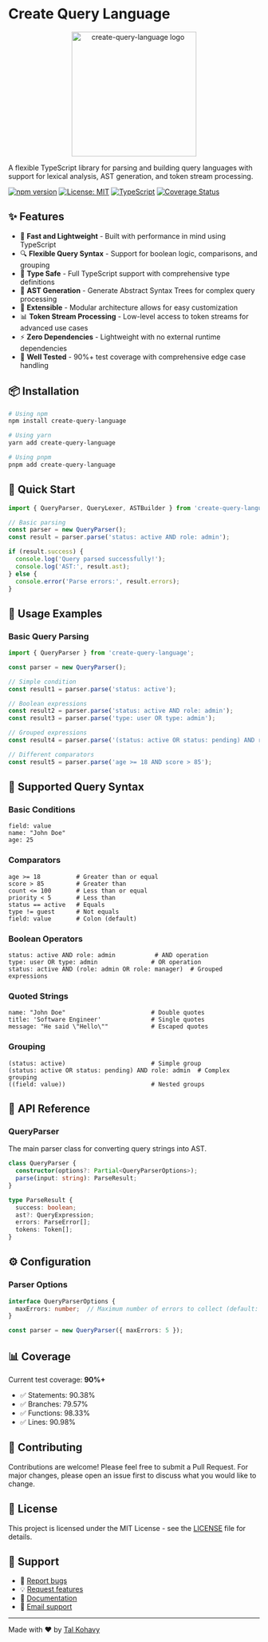 # Create Query Language

<p align="center">
  <img src="https://i.ibb.co/8LLRHz6c/create-query-language.png" width="250" alt="create-query-language logo" />
</p>

A flexible TypeScript library for parsing and building query languages with support for lexical analysis, AST generation, and token stream processing.

[![npm version](https://badge.fury.io/js/create-query-language.svg)](https://badge.fury.io/js/create-query-language)
[![License: MIT](https://img.shields.io/badge/License-MIT-yellow.svg)](https://opensource.org/licenses/MIT)
[![TypeScript](https://img.shields.io/badge/%3C%2F%3E-TypeScript-%230074c1.svg)](http://www.typescriptlang.org/)
[![Coverage Status](https://img.shields.io/badge/coverage-90%25-brightgreen.svg)](https://github.com/talkohavy/create-query-language)

## ✨ Features

- 🚀 **Fast and Lightweight** - Built with performance in mind using TypeScript
- 🔍 **Flexible Query Syntax** - Support for boolean logic, comparisons, and grouping
- 🎯 **Type Safe** - Full TypeScript support with comprehensive type definitions
- 🌳 **AST Generation** - Generate Abstract Syntax Trees for complex query processing
- 🔧 **Extensible** - Modular architecture allows for easy customization
- 📊 **Token Stream Processing** - Low-level access to token streams for advanced use cases
- ⚡ **Zero Dependencies** - Lightweight with no external runtime dependencies
- 🧪 **Well Tested** - 90%+ test coverage with comprehensive edge case handling

## 📦 Installation

```bash
# Using npm
npm install create-query-language

# Using yarn
yarn add create-query-language

# Using pnpm
pnpm add create-query-language
```

## 🚀 Quick Start

```typescript
import { QueryParser, QueryLexer, ASTBuilder } from 'create-query-language';

// Basic parsing
const parser = new QueryParser();
const result = parser.parse('status: active AND role: admin');

if (result.success) {
  console.log('Query parsed successfully!');
  console.log('AST:', result.ast);
} else {
  console.error('Parse errors:', result.errors);
}
```

## 📖 Usage Examples

### Basic Query Parsing

```typescript
import { QueryParser } from 'create-query-language';

const parser = new QueryParser();

// Simple condition
const result1 = parser.parse('status: active');

// Boolean expressions
const result2 = parser.parse('status: active AND role: admin');
const result3 = parser.parse('type: user OR type: admin');

// Grouped expressions
const result4 = parser.parse('(status: active OR status: pending) AND role: admin');

// Different comparators
const result5 = parser.parse('age >= 18 AND score > 85');
```

## 🎯 Supported Query Syntax

### Basic Conditions

```
field: value
name: "John Doe"
age: 25
```

### Comparators

```
age >= 18          # Greater than or equal
score > 85         # Greater than
count <= 100       # Less than or equal
priority < 5       # Less than
status == active   # Equals
type != guest      # Not equals
field: value       # Colon (default)
```

### Boolean Operators

```
status: active AND role: admin           # AND operation
type: user OR type: admin               # OR operation
status: active AND (role: admin OR role: manager)  # Grouped expressions
```

### Quoted Strings

```
name: "John Doe"                        # Double quotes
title: 'Software Engineer'              # Single quotes
message: "He said \"Hello\""            # Escaped quotes
```

### Grouping

```
(status: active)                        # Simple group
(status: active OR status: pending) AND role: admin  # Complex grouping
((field: value))                        # Nested groups
```

## 🔧 API Reference

### QueryParser

The main parser class for converting query strings into AST.

```typescript
class QueryParser {
  constructor(options?: Partial<QueryParserOptions>);
  parse(input: string): ParseResult;
}

type ParseResult {
  success: boolean;
  ast?: QueryExpression;
  errors: ParseError[];
  tokens: Token[];
}
```

## ⚙️ Configuration

### Parser Options

```typescript
interface QueryParserOptions {
  maxErrors: number;  // Maximum number of errors to collect (default: unlimited)
}

const parser = new QueryParser({ maxErrors: 5 });
```

## 📊 Coverage

Current test coverage: **90%+**

- ✅ Statements: 90.38%
- ✅ Branches: 79.57%
- ✅ Functions: 98.33%
- ✅ Lines: 90.98%

## 🤝 Contributing

Contributions are welcome! Please feel free to submit a Pull Request. For major changes, please open an issue first to discuss what you would like to change.

## 📄 License

This project is licensed under the MIT License - see the [LICENSE](LICENSE) file for details.

## 📧 Support

- 🐛 [Report bugs](https://github.com/talkohavy/create-query-language/issues)
- 💡 [Request features](https://github.com/talkohavy/create-query-language/issues)
- 📖 [Documentation](https://github.com/talkohavy/create-query-language#readme)
- 📧 [Email support](mailto:talkohavy@gmail.com)

---

Made with ❤️ by [Tal Kohavy](https://github.com/talkohavy)
